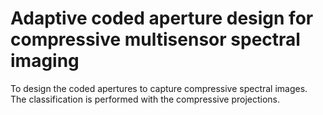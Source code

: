 # Adaptive coded aperture design for compressive multisensor spectral imaging
To design the coded apertures to capture compressive spectral images. The classification is performed with the compressive projections.
